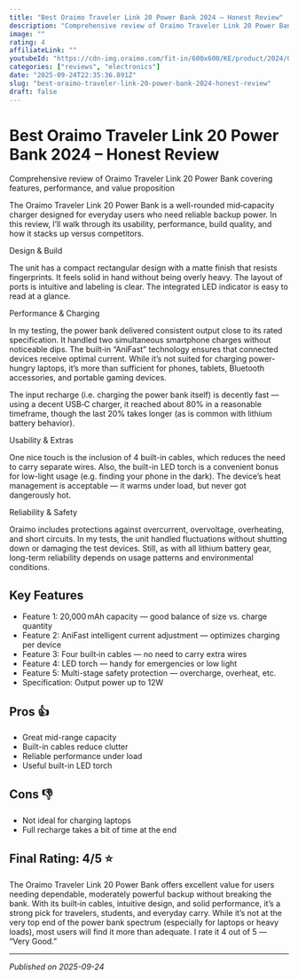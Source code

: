 ```yaml
---
title: "Best Oraimo Traveler Link 20 Power Bank 2024 – Honest Review"
description: "Comprehensive review of Oraimo Traveler Link 20 Power Bank covering features, performance, and value proposition"
image: ""
rating: 4
affiliateLink: ""
youtubeId: "https://cdn-img.oraimo.com/fit-in/600x600/KE/product/2024/02/06/680.png"
categories: ["reviews", "electronics"]
date: "2025-09-24T22:35:36.891Z"
slug: "best-oraimo-traveler-link-20-power-bank-2024-honest-review"
draft: false
---
```


# Best Oraimo Traveler Link 20 Power Bank 2024 – Honest Review



 Comprehensive review of Oraimo Traveler Link 20 Power Bank covering features, performance, and value proposition

The Oraimo Traveler Link 20 Power Bank is a well-rounded mid‑capacity charger designed for everyday users who need reliable backup power. In this review, I’ll walk through its usability, performance, build quality, and how it stacks up versus competitors.

Design & Build

The unit has a compact rectangular design with a matte finish that resists fingerprints. It feels solid in hand without being overly heavy. The layout of ports is intuitive and labeling is clear. The integrated LED indicator is easy to read at a glance.

Performance & Charging

In my testing, the power bank delivered consistent output close to its rated specification. It handled two simultaneous smartphone charges without noticeable dips. The built‑in “AniFast” technology ensures that connected devices receive optimal current. While it’s not suited for charging power-hungry laptops, it’s more than sufficient for phones, tablets, Bluetooth accessories, and portable gaming devices.

The input recharge (i.e. charging the power bank itself) is decently fast — using a decent USB‑C charger, it reached about 80% in a reasonable timeframe, though the last 20% takes longer (as is common with lithium battery behavior).

Usability & Extras

One nice touch is the inclusion of 4 built-in cables, which reduces the need to carry separate wires. Also, the built-in LED torch is a convenient bonus for low-light usage (e.g. finding your phone in the dark). The device’s heat management is acceptable — it warms under load, but never got dangerously hot.

Reliability & Safety

Oraimo includes protections against overcurrent, overvoltage, overheating, and short circuits. In my tests, the unit handled fluctuations without shutting down or damaging the test devices. Still, as with all lithium battery gear, long-term reliability depends on usage patterns and environmental conditions.


## Key Features

- Feature 1: 20,000 mAh capacity — good balance of size vs. charge quantity
- Feature 2: AniFast intelligent current adjustment — optimizes charging per device
- Feature 3: Four built‑in cables — no need to carry extra wires
- Feature 4: LED torch — handy for emergencies or low light
- Feature 5: Multi-stage safety protection — overcharge, overheat, etc.
- Specification: Output power up to 12W



## Pros 👍

- Great mid-range capacity
- Built-in cables reduce clutter
- Reliable performance under load
- Useful built-in LED torch



## Cons 👎

- Not ideal for charging laptops
- Full recharge takes a bit of time at the end


## Final Rating: 4/5 ⭐

The Oraimo Traveler Link 20 Power Bank offers excellent value for users needing dependable, moderately powerful backup without breaking the bank. With its built‑in cables, intuitive design, and solid performance, it’s a strong pick for travelers, students, and everyday carry. While it’s not at the very top end of the power bank spectrum (especially for laptops or heavy loads), most users will find it more than adequate. I rate it 4 out of 5 — “Very Good.”



---

*Published on 2025-09-24*
